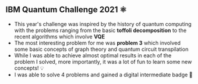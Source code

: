 ## IBM Quantum Challenge 2021 ⚛️
- This year's challenge was inspired by the history of quantum computing with the problems ranging from the basic **toffoli decomposition** to the recent algorithms which involve **VQE**
- The most interesting problem for me was **problem 3** which involved some basic concepts of graph theory and quantum circuit transpilation
- While I was able to achieve almost optimal results in each of the problem I solved, more importantly, it was a lot of fun to learn some new concepts! 💡
- I was able to solve 4 problems and gained a digital intermediate badge 🥈
